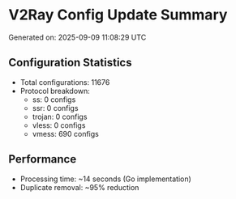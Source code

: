 # V2Ray Config Update Summary
Generated on: 2025-09-09 11:08:29 UTC

## Configuration Statistics
- Total configurations: 11676
- Protocol breakdown:
  - ss: 0 configs
  - ssr: 0 configs
  - trojan: 0 configs
  - vless: 0 configs
  - vmess: 690 configs

## Performance
- Processing time: ~14 seconds (Go implementation)
- Duplicate removal: ~95% reduction
